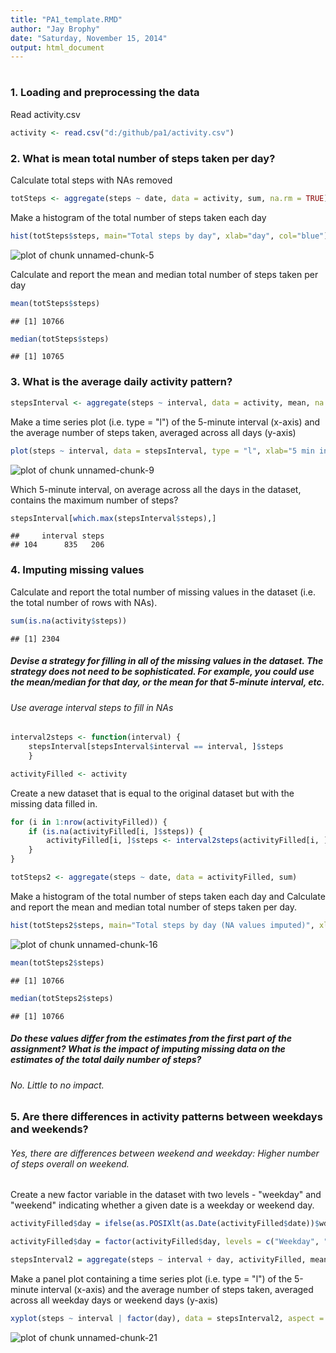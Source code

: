 ```yaml
---
title: "PA1_template.RMD"
author: "Jay Brophy"
date: "Saturday, November 15, 2014"
output: html_document
---
```

#
#







### 1. Loading and preprocessing the data
Read activity.csv

```r
activity <- read.csv("d:/github/pa1/activity.csv")
```

### 2. What is mean total number of steps taken per day?
Calculate total steps with NAs removed

```r
totSteps <- aggregate(steps ~ date, data = activity, sum, na.rm = TRUE)
```
Make a histogram of the total number of steps taken each day

```r
hist(totSteps$steps, main="Total steps by day", xlab="day", col="blue")
```

![plot of chunk unnamed-chunk-5](figure/unnamed-chunk-5-1.png) 

Calculate and report the mean and median total number of steps taken per day

```r
mean(totSteps$steps)
```

```
## [1] 10766
```


```r
median(totSteps$steps)
```

```
## [1] 10765
```

### 3. What is the average daily activity pattern?


```r
stepsInterval <- aggregate(steps ~ interval, data = activity, mean, na.rm = TRUE)
```
Make a time series plot (i.e. type = "l") of the 5-minute interval (x-axis) and the average number of steps taken, averaged across all days (y-axis)

```r
plot(steps ~ interval, data = stepsInterval, type = "l", xlab="5 min intervals")
```

![plot of chunk unnamed-chunk-9](figure/unnamed-chunk-9-1.png) 

Which 5-minute interval, on average across all the days in the dataset, contains the maximum number of steps?

```r
stepsInterval[which.max(stepsInterval$steps),]
```

```
##     interval steps
## 104      835   206
```


### 4. Imputing missing values
Calculate and report the total number of missing values in the dataset (i.e. the total number of rows with NAs).

```r
sum(is.na(activity$steps))
```

```
## [1] 2304
```

##### Devise a strategy for filling in all of the missing values in the dataset. The strategy does not need to be sophisticated. For example, you could use the mean/median for that day, or the mean for that 5-minute interval, etc.

###### Use average interval steps to fill in NAs

```r
interval2steps <- function(interval) {
    stepsInterval[stepsInterval$interval == interval, ]$steps
    }
```


```r
activityFilled <- activity 
```

Create a new dataset that is equal to the original dataset but with the missing data filled in.

```r
for (i in 1:nrow(activityFilled)) {
    if (is.na(activityFilled[i, ]$steps)) {
        activityFilled[i, ]$steps <- interval2steps(activityFilled[i, ]$interval)
    }
}
```


```r
totSteps2 <- aggregate(steps ~ date, data = activityFilled, sum)
```

Make a histogram of the total number of steps taken each day and Calculate and report the mean and median total number of steps taken per day.

```r
hist(totSteps2$steps, main="Total steps by day (NA values imputed)", xlab="day", col="green")
```

![plot of chunk unnamed-chunk-16](figure/unnamed-chunk-16-1.png) 

```r
mean(totSteps2$steps)
```

```
## [1] 10766
```

```r
median(totSteps2$steps)
```

```
## [1] 10766
```
##### Do these values differ from the estimates from the first part of the assignment?  What is the impact of imputing missing data on the estimates of the total daily number of steps?
###### No.  Little to no impact.


### 5. Are there differences in activity patterns between weekdays and weekends?
###### Yes, there are differences between weekend and weekday:  Higher number of steps overall on weekend.
Create a new factor variable in the dataset with two levels - "weekday" and "weekend" indicating whether a given date is a weekday or weekend day.

```r
activityFilled$day = ifelse(as.POSIXlt(as.Date(activityFilled$date))$wday%%6 == 0, "Weekend", "Weekday")
```


```r
activityFilled$day = factor(activityFilled$day, levels = c("Weekday", "Weekend"))
```



```r
stepsInterval2 = aggregate(steps ~ interval + day, activityFilled, mean)
```

Make a panel plot containing a time series plot (i.e. type = "l") of the 5-minute interval (x-axis) and the average number of steps taken, averaged across all weekday days or weekend days (y-axis)

```r
xyplot(steps ~ interval | factor(day), data = stepsInterval2, aspect = 1/2, type = "l")
```

![plot of chunk unnamed-chunk-21](figure/unnamed-chunk-21-1.png) 
